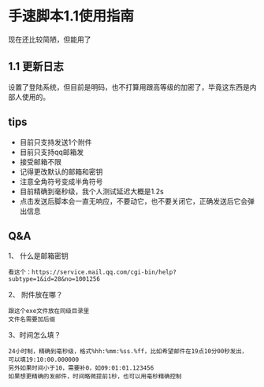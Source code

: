 # 手速脚本1.1使用指南 
现在还比较简陋，但能用了
## 1.1 更新日志
设置了登陆系统，但目前是明码，也不打算用跟高等级的加密了，毕竟这东西是内部人使用的。

## tips
+ 目前只支持发送1个附件
+ 目前只支持qq邮箱发
+ 接受邮箱不限
+ 记得更改默认的邮箱和密钥
+ 注意全角符号变成半角符号
+ 目前精确到毫秒级，我个人测试延迟大概是1.2s
+ 点击发送后脚本会一直无响应，不要动它，也不要关闭它，正确发送后它会弹出信息
## Q&A
1、 什么是邮箱密钥

	看这个：https://service.mail.qq.com/cgi-bin/help?subtype=1&id=28&no=1001256
2、 附件放在哪？

    跟这个exe文件放在同级目录里
    文件名需要加后缀 
3、时间怎么填？

    24小时制，精确到毫秒级，格式%hh:%mm:%ss.%ff，比如希望邮件在19点10分00秒发出，
	可以填19:10:00.000000
	另外如果时间小于10，需要补0，如09:01:01.123456
	如果想更精确的发邮件，时间略微提前1秒，也可以用毫秒精确控制

